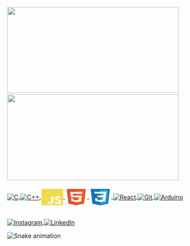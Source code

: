 <div>  
  <a href="https://github.com/viniciuscole">
  <img height="200em" width="400em" src="https://github-readme-stats.vercel.app/api?username=viniciuscole&theme=panda&include_all_commits=true&count_private=true&show_icons=true" />
  <img height="200em" width="400em" src="https://github-readme-stats.vercel.app/api/top-langs/?username=viniciuscole&theme=panda&layout=compact" />
    
</div>
<div style="display:inline_block"><br>
  <img align="center" alt="C" height="39" width="52" src="https://cdn.jsdelivr.net/gh/devicons/devicon/icons/c/c-original.svg">
  <img align="center" alt="C++" height="39" width="52" src="https://cdn.jsdelivr.net/gh/devicons/devicon/icons/cplusplus/cplusplus-original.svg">
  <img align="center" alt="Js" height="39" width="52" src="https://raw.githubusercontent.com/devicons/devicon/master/icons/javascript/javascript-plain.svg">
  <img align="center" alt="HTML" height="39" width="52" src="https://raw.githubusercontent.com/devicons/devicon/master/icons/html5/html5-original.svg">
  <img align="center" alt="CSS" height="39" width="52" src="https://raw.githubusercontent.com/devicons/devicon/master/icons/css3/css3-original.svg">
  <img align="center" alt="React" height="39" width="52" src="https://cdn.jsdelivr.net/gh/devicons/devicon/icons/react/react-original.svg">
  <img align="center" alt="Git" height="39" width="52" src="https://cdn.jsdelivr.net/gh/devicons/devicon/icons/git/git-original.svg">
  <img align="center" alt="Arduino" height="39" width="52" src="https://cdn.jsdelivr.net/gh/devicons/devicon/icons/arduino/arduino-original-wordmark.svg">
</div>
  
  ##
  
<div>
  <a href = "https://www.instagram.com/viniciusscole/" target="_blank">
    <img align="center" alt="Instagram" target="_blank" src="https://img.shields.io/badge/Instagram-E4405F?style=for-the-badge&logo=instagram&logoColor=white">
  </a>
  <a href = "https://www.linkedin.com/in/vinicius-cole-de-amorim-419373211/" target="_blank">
    <img align="center" alt="LinkedIn" target="_blank" src="https://img.shields.io/badge/LinkedIn-0077B5?style=for-the-badge&logo=linkedin&logoColor=white">
  </a>
  
   ![Snake animation](https://github.com/viniciuscole/viniciuscole/blob/output/github-contribution-grid-snake.svg)
</div>
